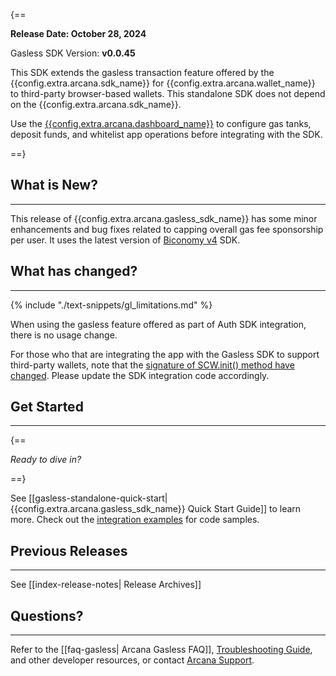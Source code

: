 {==

**Release Date: October 28, 2024**  

Gasless SDK Version: **v0.0.45**

This SDK extends the gasless transaction feature offered by the {{config.extra.arcana.sdk_name}} for {{config.extra.arcana.wallet_name}} to third-party browser-based wallets. This standalone SDK does not depend on the {{config.extra.arcana.sdk_name}}. 

Use the [{{config.extra.arcana.dashboard_name}}](https://dashboard.arcana.network/) to configure gas tanks, deposit funds, and whitelist app operations before integrating with the SDK.

==}

## What is New?

---

This release of {{config.extra.arcana.gasless_sdk_name}} has some minor enhancements and bug fixes related to capping overall gas fee sponsorship per user. It uses the latest version of [Biconomy v4](https://docs.biconomy.io) SDK.  

## What has changed?

---

{% include "./text-snippets/gl_limitations.md" %}

When using the gasless feature offered as part of Auth SDK integration, there is no usage change.

For those who that are integrating the app with the Gasless SDK to support third-party wallets, note that the [signature of SCW.init() method have changed](https://gasless-sdk-ref-guide.netlify.app/classes/scw#init). Please update the SDK integration code accordingly.

## Get Started

---

{==

*Ready to dive in?* 

==}

See [[gasless-standalone-quick-start|{{config.extra.arcana.gasless_sdk_name}} Quick Start Guide]] to learn more. Check out the [integration examples](https://github.com/arcana-network/auth-examples) for code samples.


## Previous Releases

---

See [[index-release-notes| Release Archives]]

## Questions? 

---

Refer to the [[faq-gasless| Arcana Gasless FAQ]], [Troubleshooting Guide]({{page.meta.arcana.root_rel_path}}/troubleshooting.md), and other developer resources, or contact [Arcana Support]({{page.meta.arcana.root_rel_path}}/support/index.md).

